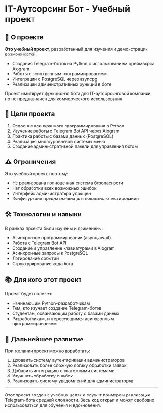 # IT-Аутсорсинг Бот - Учебный проект

## 📌 О проекте

**Это учебный проект**, разработанный для изучения и демонстрации возможностей:
- Создания Telegram-ботов на Python с использованием фреймворка Aiogram
- Работы с асинхронным программированием
- Интеграции с PostgreSQL через asyncpg
- Реализации административных функций в боте

Проект имитирует функционал бота для IT-аутсорсинговой компании, но не предназначен для коммерческого использования.

## 🎯 Цели проекта

1. Освоение асинхронного программирования в Python
2. Изучение работы с Telegram Bot API через Aiogram
3. Практика работы с базами данных (PostgreSQL)
4. Реализация многоуровневой системы меню
5. Создание административной панели для управления ботом

## ⚠️ Ограничения

Это учебный проект, поэтому:
- Не реализована полноценная система безопасности
- Нет обработки всех возможных ошибок
- Интерфейс администратора упрощен
- Конфигурация предназначена для локального тестирования

## 🛠 Технологии и навыки

В рамках проекта были изучены и применены:
- Асинхронное программирование (async/await)
- Работа с Telegram Bot API
- Создание и управление клавиатурами в Aiogram
- Асинхронные запросы к PostgreSQL
- Логирование событий
- Структурирование кода бота

## 📚 Для кого этот проект

Проект будет полезен:
- Начинающим Python-разработчикам
- Тем, кто изучает создание Telegram-ботов
- Студентам, осваивающим работу с базами данных
- Разработчикам, интересующимся асинхронным программированием

## 🔮 Дальнейшее развитие

При желании проект можно доработать:
1. Добавить систему аутентификации администраторов
2. Реализовать более сложную логику обработки заявок
3. Добавить интеграцию с платежными системами
4. Улучшить обработку ошибок
5. Реализовать систему уведомлений для администраторов

---

Этот проект создан в учебных целях и служит примером реализации Telegram-бота средней сложности. Весь код открыт и может свободно использоваться для обучения и вдохновения.
